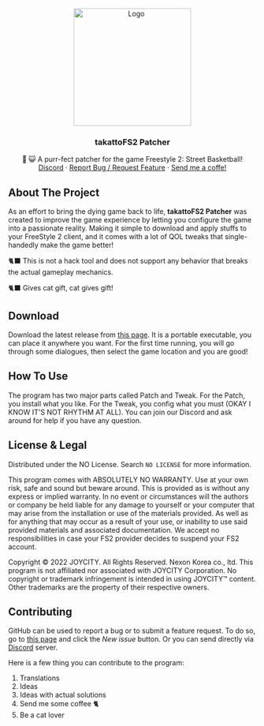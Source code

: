 <!-- PROJECT LOGO -->
<br />
<p align="center">
  <a href="https://takattowo.github.io/takattoFS2/">
    <img src="https://raw.githubusercontent.com/takattowo/takattoFS2/main/fs2/assets/logo.png" alt="Logo" width="238" height="238">
  </a>

  <h3 align="center">takattoFS2 Patcher</h3>

  <p align="center">
    🏀 😺 A purr-fect patcher for the game Freestyle 2: Street Basketball!
    <br />
    <a href="https://discord.gg/yJmKf7PDzS" target="_blank">Discord</a>
    ·
    <a href="https://github.com/takattowo/takattoFS2/issues/new">Report Bug
    /
    Request Feature</a>
    ·
    <a href="https://www.buymeacoffee.com/taka0chan" target="_blank">Send me a coffe!</a>
  </p>
</p>

<!-- ABOUT THE PROJECT -->
## About The Project

As an effort to bring the dying game back to life, **takattoFS2 Patcher** was created to improve the game experience by letting you configure the game into a passionate reality. Making it simple to download and apply stuffs to your FreeStyle 2 client, and it comes with a lot of QOL tweaks that single-handedly make the game better!

🐈‍⬛ This is not a hack tool and does not support any behavior that breaks the actual gameplay mechanics.

🐈‍⬛ Gives cat gift, cat gives gift!



<!-- HOWTORUN -->
## Download

Download the latest release from [this page](https://github.com/takattowo/takattoFS2/releases). It is a portable executable, you can place it anywhere you want. For the first time running, you will go through some dialogues, then select the game location and you are good!

<!-- HOWTOUSE -->
## How To Use

The program has two major parts called Patch and Tweak. For the Patch, you install what you like. For the Tweak, you config what you must (OKAY I KNOW IT'S NOT RHYTHM AT ALL). You can join our Discord and ask around for help if you have any question.

<!-- LICENSE -->
## License & Legal

Distributed under the NO License. Search `NO LICENSE` for more information.

This program comes with ABSOLUTELY NO WARRANTY. Use at your own risk, safe and sound but beware around. This is provided as is without any express or implied warranty. In no event or circumstances will the authors or company be held liable for any damage to yourself or your computer that may arise from the installation or use of the materials provided. As well as for anything that may occur as a result of your use, or inability to use said provided materials and associated documentation. We accept no responsibilities in case your FS2 provider decides to suspend your FS2 account.

Copyright © 2022 JOYCITY. All Rights Reserved. Nexon Korea co., ltd. This program is not affiliated nor associated with JOYCITY Corporation. No copyright or trademark infringement is intended in using JOYCITY™ content. Other trademarks are the property of their respective owners.

<!-- CONTRIBUTING -->
## Contributing

GitHub can be used to report a bug or to submit a feature request. To do so, go to [this page](https://github.com/takattowo/takattoFS2/issues) and click the *New issue* button. Or you can send directly via [Discord](https://discord.gg/yJmKf7PDzS) server.

Here is a  few thing you can contribute to the program:
1. Translations
2. Ideas
3. Ideas with actual solutions
4. Send me some coffee 🐈
5. Be a cat lover
